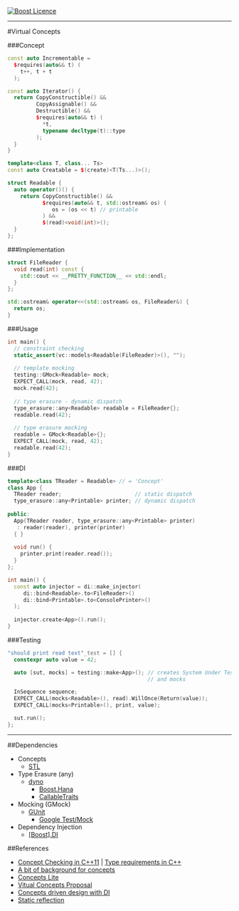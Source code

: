 <a href="http://www.boost.org/LICENSE_1_0.txt" target="_blank">![Boost Licence](http://img.shields.io/badge/license-boost-blue.svg)</a>

---------------------------------------

#Virtual Concepts

###Concept
```cpp
const auto Incrementable =
  $requires(auto&& t) (
    t++, t + t
  );
```

```cpp
const auto Iterator() {
  return CopyConstructible() &&
         CopyAssignable() &&
         Destructible() &&
         $requires(auto&& t) (
           *t,
           typename decltype(t)::type
         );
  }
}
```

```cpp
template<class T, class... Ts>
const auto Creatable = $(create)<T(Ts...)>();  
```

```cpp
struct Readable {
  auto operator()() {
    return CopyConstructible() &&
           $requires(auto&& t, std::ostream& os) (
              os = (os << t) // printable
           ) &&
           $(read)<void(int)>();
  }
};
```

###Implementation
```cpp
struct FileReader {
  void read(int) const {
    std::cout << __PRETTY_FUNCTION__ << std::endl;
  }
};

std::ostream& operator<<(std::ostream& os, FileReader&) {
  return os;
}
```

###Usage
```cpp
int main() {
  // constraint checking
  static_assert(vc::models<Readable(FileReader)>(), "");
  
  // template mocking
  testing::GMock<Readable> mock;
  EXPECT_CALL(mock, read, 42);
  mock.read(42);
  
  // type erasure - dynamic dispatch
  type_erasure::any<Readable> readable = FileReader{};
  readable.read(42);
  
  // type erasure mocking
  readable = GMock<Readable>{};
  EXPECT_CALL(mock, read, 42);
  readable.read(42);
}
```

###DI
```cpp
template<class TReader = Readable> // = 'Concept'
class App {
  TReader reader;                       // static dispatch
  type_erasure::any<Printable> printer; // dynamic dispatch
  
public:
  App(TReader reader, type_erasure::any<Printable> printer)
   : reader(reader), printer(printer)
  { }
  
  void run() {
    printer.print(reader.read());
  }
};

int main() {
  const auto injector = di::make_injector(
     di::bind<Readable>.to<FileReader>()
     di::bind<Printable>.to<ConsolePrinter>()
  );
  
  injector.create<App>().run();
}
```

###Testing
```cpp
"should print read text"_test = [] {
  constexpr auto value = 42;

  auto [sut, mocks] = testing::make<App>(); // creates System Under Test
                                            // and mocks

  InSequence sequence;
  EXPECT_CALL(mocks<Readable>(), read).WillOnce(Return(value));
  EXPECT_CALL(mocks<Printable>(), print, value);

  sut.run();
};
```

---

##Dependencies
* Concepts
  * [STL](http://en.cppreference.com/w)
* Type Erasure (any)
  * [dyno](https://github.com/ldionne/dyno)
    * [Boost.Hana](https://github.com/boostorg/hana)
    * [CallableTraits](https://github.com/badair/callable_traits)
* Mocking (GMock)
  * [GUnit](https://github.com/cpp-testing/GUnit)
    * [Google Test/Mock](https://github.com/google/googletest)
* Dependency Injection
    * [[Boost].DI](https://github.com/boost-experimental/di)

##References
* [Concept Checking in C++11](http://ericniebler.com/2013/11/23/concept-checking-in-c11) | [Type requirements in C++](http://pfultz2.com/blog/2014/08/17/type-requirements)
* [A bit of background for concepts](https://isocpp.org/blog/2016/02/a-bit-of-background-for-concepts-and-cpp17-bjarne-stroustrup)
* [Concepts Lite](http://www.open-std.org/jtc1/sc22/wg21/docs/papers/2013/n3580.pdf)
* [Vitual Concepts Proposal](https://github.com/andyprowl/virtual-concepts/blob/master/draft/Dynamic%20Generic%20Programming%20with%20Virtual%20Concepts.pdf)
* [Concepts driven design with DI](http://boost-experimental.github.io/di/concepts-driven-design-with-di)
* [Static reflection](http://www.open-std.org/jtc1/sc22/wg21/docs/papers/2016/p0194r0.pdf)

